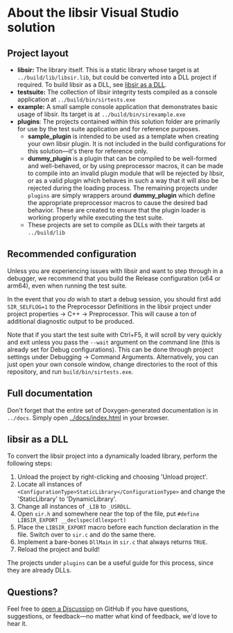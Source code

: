 <!-- Version: 2.2.4 -->
<!-- -->
<!-- SPDX-License-Identifier: MIT -->
<!-- -->
<!-- Copyright (c) 2018-2024 Ryan M. Lederman <lederman@gmail.com>
<!-- Copyright (c) 2018-2024 Jeffrey H. Johnson <trnsz@pobox.com> -->
<!-- -->
<!-- Permission is hereby granted, free of charge, to any person obtaining a copy of -->
<!-- this software and associated documentation files (the "Software"), to deal in -->
<!-- the Software without restriction, including without limitation the rights to -->
<!-- use, copy, modify, merge, publish, distribute, sublicense, and/or sell copies of -->
<!-- the Software, and to permit persons to whom the Software is furnished to do so, -->
<!-- subject to the following conditions: -->
<!-- -->
<!-- The above copyright notice and this permission notice shall be included in all -->
<!-- copies or substantial portions of the Software. -->
<!-- -->
<!-- THE SOFTWARE IS PROVIDED "AS IS", WITHOUT WARRANTY OF ANY KIND, EXPRESS OR -->
<!-- IMPLIED, INCLUDING BUT NOT LIMITED TO THE WARRANTIES OF MERCHANTABILITY, FITNESS -->
<!-- FOR A PARTICULAR PURPOSE AND NONINFRINGEMENT. IN NO EVENT SHALL THE AUTHORS OR -->
<!-- COPYRIGHT HOLDERS BE LIABLE FOR ANY CLAIM, DAMAGES OR OTHER LIABILITY, WHETHER -->
<!-- IN AN ACTION OF CONTRACT, TORT OR OTHERWISE, ARISING FROM, OUT OF OR IN -->
<!-- CONNECTION WITH THE SOFTWARE OR THE USE OR OTHER DEALINGS IN THE SOFTWARE. -->

# About the libsir Visual Studio solution

## Project layout

- **libsir:** The library itself. This is a static library whose target is at `../build/lib/libsir.lib`, but could be converted into a DLL project if required. To build libsir as a DLL, see [libsir as a DLL](#libsir-as-a-dll).
- **testsuite:** The collection of libsir integrity tests compiled as a console application at `../build/bin/sirtests.exe`
- **example:** A small sample console application that demonstrates basic usage of libsir. Its target is at `../build/bin/sirexample.exe`
- **plugins**: The projects contained within this solution folder are primarily for use by the test suite application and for reference purposes.
  - **sample_plugin** is intended to be used as a template when creating your own libsir plugin. It is not included in the build configurations for this solution&mdash;it's there for reference only.
  - **dummy_plugin** is a plugin that can be compiled to be well-formed and well-behaved, or by using preprocessor macros, it can be made to compile into an invalid plugin module that will be rejected by libsir, or as a valid plugin which behaves in such a way that it will also be rejected during the loading process. The remaining projects under `plugins` are simply wrappers around **dummy_plugin** which define the appropriate preprocessor macros to cause the desired bad behavior. These are created to ensure that the plugin loader is working properly while executing the test suite.
  - These projects are set to compile as DLLs with their targets at `../build/lib`

## Recommended configuration

Unless you are experiencing issues with libsir and want to step through in a debugger, we recommend that you build the Release configuration (x64 or arm64), even when running the test suite.

In the event that you *do* wish to start a debug session, you should first add `SIR_SELFLOG=1` to the Preprocessor Definitions in the libsir project under project properties -> C++ -> Preprocessor. This will cause a ton of additional diagnostic output to be produced. 

Note that if you start the test suite with Ctrl+F5, it will scroll by very quickly and exit unless you pass the `--wait` argument on the command line (this is already set for Debug configurations). This can be done through project settings under Debugging -> Command Arguments. Alternatively, you can just open your own console window, change directories to the root of this repository, and run `build/bin/sirtests.exe`.

## Full documentation

Don't forget that the entire set of Doxygen-generated documentation is in `../docs`. Simply open [../docs/index.html](../docs/index.html) in your browser.

## libsir as a DLL

To convert the libsir project into a dynamically loaded library, perform the following steps:

  1. Unload the project by right-clicking and choosing 'Unload project'.
  2. Locate all instances of `<ConfigurationType>StaticLibrary</ConfigurationType>` and change the 'StaticLibrary' to 'DynamicLibrary'.
  3. Change all instances of `_LIB` to `_USRDLL`.
  4. Open `sir.h` and somewhere near the top of the file, put `#define LIBSIR_EXPORT __declspec(dllexport)`
  5. Place the `LIBSIR_EXPORT` macro before each function declaration in the file. Switch over to `sir.c` and do the same there.
  6. Implement a bare-bones `DllMain` in `sir.c` that always returns `TRUE`.
  7. Reload the project and build!

The projects under `plugins` can be a useful guide for this process, since they are already DLLs.

## Questions?

Feel free to [open a Discussion]() on GitHub if you have questions, suggestions, or feedback&mdash;no matter what kind of feedback, we'd love to hear it.
